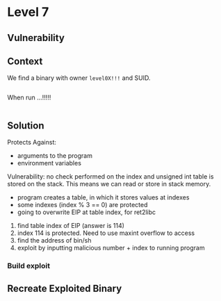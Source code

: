 # Level 7

## Vulnerability



## Context

We find a binary with owner ```level0X!!!``` and SUID.
```

```

When run ...!!!!!
```

```

## Solution

Protects Against:
- arguments to the program
- environment variables

Vulnerability: no check performed on the index and unsigned int table is stored on the stack. This means we can read or store in stack memory. 

- program creates a table, in which it stores values at indexes
- some indexes (index % 3 == 0) are protected
- going to overwrite EIP at table index, for ret2libc

1) find table index of EIP (answer is 114)
2) index 114 is protected. Need to use maxint overflow to access
3) find the address of bin/sh
4) exploit by inputting malicious number + index to running program




### Build exploit



## Recreate Exploited Binary


